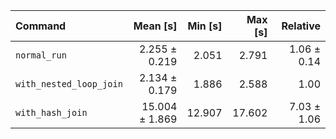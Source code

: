 | Command | Mean [s] | Min [s] | Max [s] | Relative |
|:---|---:|---:|---:|---:|
| `normal_run` | 2.255 ± 0.219 | 2.051 | 2.791 | 1.06 ± 0.14 |
| `with_nested_loop_join` | 2.134 ± 0.179 | 1.886 | 2.588 | 1.00 |
| `with_hash_join` | 15.004 ± 1.869 | 12.907 | 17.602 | 7.03 ± 1.06 |
